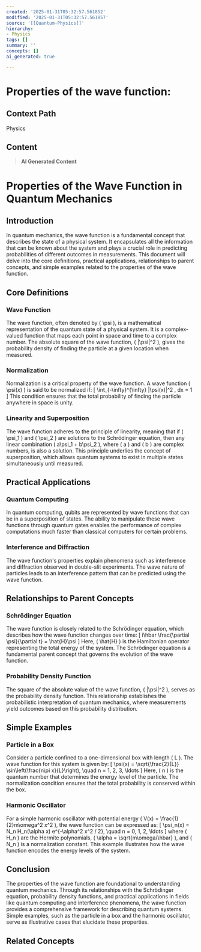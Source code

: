 ```yaml
---
created: '2025-01-31T05:32:57.561852'
modified: '2025-01-31T05:32:57.561857'
source: '[[Quantum-Physics]]'
hierarchy:
- Physics
tags: []
summary: ''
concepts: []
ai_generated: true

---
```


# Properties of the wave function:

## Context Path
Physics

## Content
> **AI Generated Content**
 # Properties of the Wave Function in Quantum Mechanics

## Introduction

In quantum mechanics, the wave function is a fundamental concept that describes the state of a physical system. It encapsulates all the information that can be known about the system and plays a crucial role in predicting probabilities of different outcomes in measurements. This document will delve into the core definitions, practical applications, relationships to parent concepts, and simple examples related to the properties of the wave function.

## Core Definitions

### Wave Function
The wave function, often denoted by \( \psi \), is a mathematical representation of the quantum state of a physical system. It is a complex-valued function that maps each point in space and time to a complex number. The absolute square of the wave function, \( |\psi|^2 \), gives the probability density of finding the particle at a given location when measured.

### Normalization
Normalization is a critical property of the wave function. A wave function \( \psi(x) \) is said to be normalized if:
\[
\int_{-\infty}^{\infty} |\psi(x)|^2 \, dx = 1
\]
This condition ensures that the total probability of finding the particle anywhere in space is unity.

### Linearity and Superposition
The wave function adheres to the principle of linearity, meaning that if \( \psi_1 \) and \( \psi_2 \) are solutions to the Schrödinger equation, then any linear combination \( a\psi_1 + b\psi_2 \), where \( a \) and \( b \) are complex numbers, is also a solution. This principle underlies the concept of superposition, which allows quantum systems to exist in multiple states simultaneously until measured.

## Practical Applications

### Quantum Computing
In quantum computing, qubits are represented by wave functions that can be in a superposition of states. The ability to manipulate these wave functions through quantum gates enables the performance of complex computations much faster than classical computers for certain problems.

### Interference and Diffraction
The wave function's properties explain phenomena such as interference and diffraction observed in double-slit experiments. The wave nature of particles leads to an interference pattern that can be predicted using the wave function.

## Relationships to Parent Concepts

### Schrödinger Equation
The wave function is closely related to the Schrödinger equation, which describes how the wave function changes over time:
\[
i\hbar \frac{\partial \psi}{\partial t} = \hat{H}\psi
\]
Here, \( \hat{H} \) is the Hamiltonian operator representing the total energy of the system. The Schrödinger equation is a fundamental parent concept that governs the evolution of the wave function.

### Probability Density Function
The square of the absolute value of the wave function, \( |\psi|^2 \), serves as the probability density function. This relationship establishes the probabilistic interpretation of quantum mechanics, where measurements yield outcomes based on this probability distribution.

## Simple Examples

### Particle in a Box
Consider a particle confined to a one-dimensional box with length \( L \). The wave function for this system is given by:
\[
\psi(x) = \sqrt{\frac{2}{L}} \sin\left(\frac{n\pi x}{L}\right), \quad n = 1, 2, 3, \ldots
\]
Here, \( n \) is the quantum number that determines the energy level of the particle. The normalization condition ensures that the total probability is conserved within the box.

### Harmonic Oscillator
For a simple harmonic oscillator with potential energy \( V(x) = \frac{1}{2}m\omega^2 x^2 \), the wave function can be expressed as:
\[
\psi_n(x) = N_n H_n(\alpha x) e^{-\alpha^2 x^2 / 2}, \quad n = 0, 1, 2, \ldots
\]
where \( H_n \) are the Hermite polynomials, \( \alpha = \sqrt{m\omega/\hbar} \), and \( N_n \) is a normalization constant. This example illustrates how the wave function encodes the energy levels of the system.

## Conclusion

The properties of the wave function are foundational to understanding quantum mechanics. Through its relationships with the Schrödinger equation, probability density functions, and practical applications in fields like quantum computing and interference phenomena, the wave function provides a comprehensive framework for describing quantum systems. Simple examples, such as the particle in a box and the harmonic oscillator, serve as illustrative cases that elucidate these properties.

## Related Concepts
